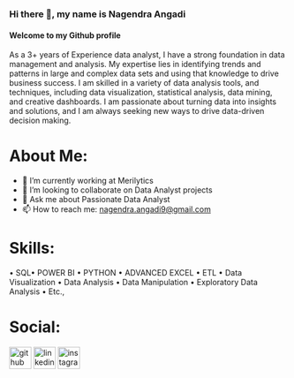### Hi there 👋, my name is Nagendra Angadi
#### Welcome to my Github profile

As a 3+ years of Experience data analyst, I have a strong foundation in data management and analysis. My expertise lies in identifying trends and patterns in large and complex data sets and using that knowledge to drive business success. I am skilled in a variety of data analysis tools, and techniques, including data visualization, statistical analysis, data mining, and creative dashboards.  I am passionate about turning data into insights and solutions, and I am always seeking new ways to drive data-driven decision making.

# About Me:
- 🔭 I’m currently working at Merilytics
- 👯 I’m looking to collaborate on Data Analyst projects 
- 💬 Ask me about Passionate Data Analyst 
- 📫 How to reach me: nagendra.angadi9@gmail.com 

# Skills:
• SQL• POWER BI
• PYTHON • ADVANCED EXCEL • ETL • Data Visualization • Data Analysis • Data Manipulation • Exploratory Data Analysis • Etc.,


# Social:

[<img src='https://cdn.jsdelivr.net/npm/simple-icons@3.0.1/icons/github.svg' alt='github' height='40'>](https://github.com/https://github.com/NagendraAngadi)  [<img src='https://cdn.jsdelivr.net/npm/simple-icons@3.0.1/icons/linkedin.svg' alt='linkedin' height='40'>](https://www.linkedin.com/in/linkedin.com/in/nagendra-angadi-428b67222/)  [<img src='https://cdn.jsdelivr.net/npm/simple-icons@3.0.1/icons/instagram.svg' alt='instagram' height='40'>](https://www.instagram.com/https://www.instagram.com/im_nagendraangadi//)  


